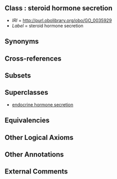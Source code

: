 
## Class : steroid hormone secretion

 * *IRI* = http://purl.obolibrary.org/obo/GO_0035929
 * *Label* = steroid hormone secretion

## Synonyms


## Cross-references


## Subsets


## Superclasses

 * [endocrine hormone secretion](../../GO/86/GO_0060986.md)

## Equivalencies


## Other Logical Axioms


## Other Annotations


## External Comments

